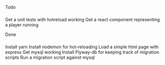 Todo
###
Get a unit tests with hotreload working
Get a react component representing a player running


Done
###
Install yarn
Install nodemon for hot-reloading
Load a simple html page with express
Get mysql working
Install Flyway-db for keeping track of migration scripts
Run a migration script against mysql
